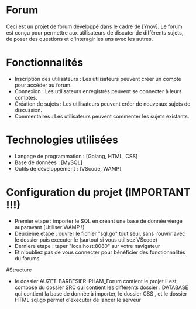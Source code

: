 # Forum

Ceci est un projet de forum développé dans le cadre de [Ynov]. Le forum est conçu pour permettre aux utilisateurs de discuter de différents sujets, de poser des questions et d'interagir les uns avec les autres.

# Fonctionnalités

* Inscription des utilisateurs : Les utilisateurs peuvent créer un compte pour accéder au forum.
* Connexion : Les utilisateurs enregistrés peuvent se connecter à leurs comptes.
* Création de sujets : Les utilisateurs peuvent créer de nouveaux sujets de discussion.
* Commentaires : Les utilisateurs peuvent commenter les sujets existants.

# Technologies utilisées

* Langage de programmation : [Golang, HTML, CSS]
* Base de données : [MySQL]
* Outils de développement : [VScode, WAMP]

# Configuration du projet (IMPORTANT !!!)

* Premier etape : importer le SQL en créant une base de donnée vierge auparavant (Utiliser WAMP !)
* Deuxieme etape : ouvrer le fichier "sql.go" tout seul, sans l'ouvrir avec le dossier puis executer le (surtout si vous utilisez VScode)
* Derniere etape : taper "localhost:8080" sur votre navigateur
* Et n'oubliez pas de vous connecter pour bénéficier des fonctionnalités du forums

#Structure  
* le dossier  AUZET-BARBESIER-PHAM_Forum contient  le projet  il est composé du dossier SRC  qui contient les différents dossier : DATABASE qui contient la base de donnée à importer, le dossier CSS , et le  dossier  HTML sql.go permet d'executer de lancer le serveur
